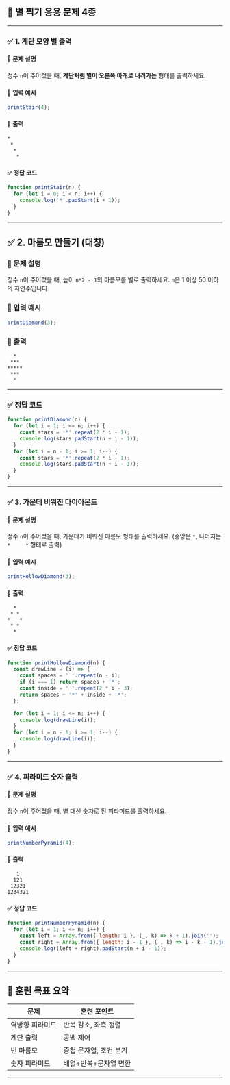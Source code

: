 ## 🌟 별 찍기 응용 문제 4종

---

### ✅ 1. 계단 모양 별 출력

#### 📘 문제 설명

정수 `n`이 주어졌을 때, **계단처럼 별이 오른쪽 아래로 내려가는** 형태를 출력하세요.

#### 🔹 입력 예시

```javascript
printStair(4);
```

#### 🔹 출력

```
*
 *
  *
   *
```

#### ✅ 정답 코드

```javascript
function printStair(n) {
  for (let i = 0; i < n; i++) {
    console.log('*'.padStart(i + 1));
  }
}
```

---

## ✅ 2. 마름모 만들기 (대칭)

### 📘 문제 설명

정수 `n`이 주어졌을 때, 높이 `n*2 - 1`의 마름모를 별로 출력하세요.
`n`은 1 이상 50 이하의 자연수입니다.

### 🔹 입력 예시

```javascript
printDiamond(3);
```

### 🔹 출력

```
  *
 ***
*****
 ***
  *
```

---

### ✅ 정답 코드

```javascript
function printDiamond(n) {
  for (let i = 1; i <= n; i++) {
    const stars = '*'.repeat(2 * i - 1);
    console.log(stars.padStart(n + i - 1));
  }
  for (let i = n - 1; i >= 1; i--) {
    const stars = '*'.repeat(2 * i - 1);
    console.log(stars.padStart(n + i - 1));
  }
}
```

---

### ✅ 3. 가운데 비워진 다이아몬드

#### 📘 문제 설명

정수 `n`이 주어졌을 때, 가운데가 비워진 마름모 형태를 출력하세요.
(중앙은 `*`, 나머지는 `*     *` 형태로 출력)

#### 🔹 입력 예시

```javascript
printHollowDiamond(3);
```

#### 🔹 출력

```
  *
 * *
*   *
 * *
  *
```

#### ✅ 정답 코드

```javascript
function printHollowDiamond(n) {
  const drawLine = (i) => {
    const spaces = ' '.repeat(n - i);
    if (i === 1) return spaces + '*';
    const inside = ' '.repeat(2 * i - 3);
    return spaces + '*' + inside + '*';
  };

  for (let i = 1; i <= n; i++) {
    console.log(drawLine(i));
  }
  for (let i = n - 1; i >= 1; i--) {
    console.log(drawLine(i));
  }
}
```

---

### ✅ 4. 피라미드 숫자 출력

#### 📘 문제 설명

정수 `n`이 주어졌을 때, 별 대신 숫자로 된 피라미드를 출력하세요.

#### 🔹 입력 예시

```javascript
printNumberPyramid(4);
```

#### 🔹 출력

```
   1
  121
 12321
1234321
```

#### ✅ 정답 코드

```javascript
function printNumberPyramid(n) {
  for (let i = 1; i <= n; i++) {
    const left = Array.from({ length: i }, (_, k) => k + 1).join('');
    const right = Array.from({ length: i - 1 }, (_, k) => i - k - 1).join('');
    console.log((left + right).padStart(n + i - 1));
  }
}
```

---

## 🎯 훈련 목표 요약

| 문제       | 훈련 포인트        |
| -------- | ------------- |
| 역방향 피라미드 | 반복 감소, 좌측 정렬  |
| 계단 출력    | 공백 제어         |
| 빈 마름모    | 중첩 문자열, 조건 분기 |
| 숫자 피라미드  | 배열+반복+문자열 변환  |

---